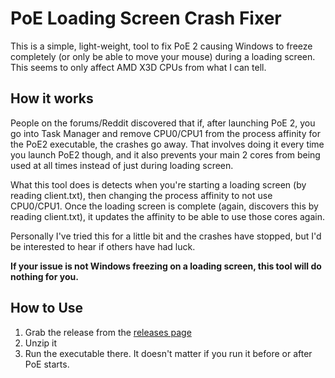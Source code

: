 # PoE Loading Screen Crash Fixer

This is a simple, light-weight, tool to fix PoE 2 causing Windows to freeze completely (or only be able to move your mouse) during a loading screen. This seems to only affect AMD X3D CPUs from what I can tell.

## How it works

People on the forums/Reddit discovered that if, after launching PoE 2, you go into Task Manager and remove CPU0/CPU1 from the process affinity for the PoE2 executable, the crashes go away.
That involves doing it every time you launch PoE2 though, and it also prevents your main 2 cores from being used at all times instead of just during loading screen.

What this tool does is detects when you're starting a loading screen (by reading client.txt), then changing the process affinity to not use CPU0/CPU1. Once the loading screen is complete
(again, discovers this by reading client.txt), it updates the affinity to be able to use those cores again.

Personally I've tried this for a little bit and the crashes have stopped, but I'd be interested to hear if others have had luck.

**If your issue is not Windows freezing on a loading screen, this tool will do nothing for you.**

## How to Use

1. Grab the release from the [releases page](https://github.com/Kapps/PoEUncrasher/releases/)
2. Unzip it
3. Run the executable there. It doesn't matter if you run it before or after PoE starts.
